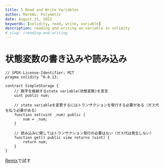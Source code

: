 ```yaml
---
title: 5 Read and Write Variables
author: MarkWu, Polymetis
date: August 15, 2022
keywords: [solidity, read, write, variable]
description: reading and writing an variable in solidity
# slug: /reading-and-writing
---
```


# 状態変数の書き込みや読み込み

```solidity
// SPDX-License-Identifier: MIT
pragma solidity ^0.8.13;

contract SimpleStorage {
    // 数字を格納するstate variable(状態変数)を宣言
    uint public num;

    // state variableを変更するにはトランザクションを発行する必要がある（ガス代を払う必要がある）
    function set(uint _num) public {
        num = _num;
    }

    // 読み込みに関してはトランザクション発行の必要はない（ガス代は発生しない）
    function get() public view returns (uint) {
        return num;
    }
}
```

[Remix](https://remix.ethereum.org/)で試す
